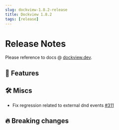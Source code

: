 ```yaml
---
slug: dockview-1.8.2-release
title: Dockview 1.8.2
tags: [release]
---
```


# Release Notes

Please reference to docs @ [dockview.dev](https://dockview.dev).

## 🚀 Features

## 🛠 Miscs

-   Fix regression related to external dnd events [#311](https://github.com/mathuo/dockview/issues/311)

## 🔥 Breaking changes
